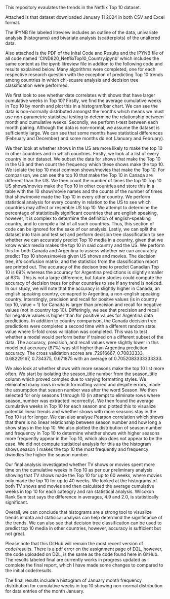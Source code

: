 This repository evaulates the trends in the Netflix Top 10 dataset. 

Attached is that dataset downloaded January 11 2024 in both CSV and Excel format. 

The IPYNB file labeled litreview includes an outline of the data, univariate analysis (histograms) and bivariate analysis (scatterplots) of the unaltered data. 

Also attached is the PDF of the Inital Code and Results and the IPYNB file of all code named 'CIND820_NetflixTop10_Country.ipynb' which includes the same content as the ipynb litreview file in additon to the following code and results explained below. Many algorithms were completed, one for each respective research question with the exception of predicting Top 10 trends among countries in which chi-square analysis and decision tree classification were performed.

We first look to see whether date correlates with shows that have larger cumulative weeks in Top 10? Firstly, we find the average cumulative weeks in Top 10 by month and plot this in a histogram/bar chart. We can see the data is non-normally distributed amongst the months which means we must use non-parametric statistical testing to determine the relationship between month and cumulative weeks. Secondly, we perform t-test between each month pairing. Although the data is non-normal, we assume the dataset is sufficiently large. We can see that some months have statistical differences (February and December) and some months do not (January and February). 

We then look at whether shows in the US are more likely to make the top 10 in other countries and in which countries. Firstly, we look at a list of every country in our dataset. We subset the data for shows that make the Top 10 in the US and then count the frequency which these shows make the top 10. We isolate the top 10 most common shows/movies that make the Top 10. For comparison, we can see the top 10 that make the Top 10 in Canada are different than the US. We then count the number of times the top 10 Top 10 US shows/movies make the Top 10 in other countries and store this in a table with the 10 show/movie names and the counts of the number of times that show/movie made the Top 10 in every other country. We perform statistical analysis for every country in relation to the US to see which countries may affect or resemble US top 10. We attempt to determine the percentage of statistically significant countries that are english speaking, however, it is complex to determine the definition of english-speaking country, and to compile a list of all such countries. Thus, this section of code can be ignored for the sake of our analysis. Lastly, we can split the dataset into train and test set and perform decision tree classification to see whether we can accurately predict Top 10 media in a country, given that we know which media makes the top 10 in said country and the US. We perform this for both Canada and Argentina to assess whether we can accurately predict Top 10 shows/movies given US shows and movies. The decision tree, it's confusion matrix, and the statistics from the classification report are printed out. The accuracy of the decison tree to predict Canadian Top 10 is 69% whereas the accuracy for Argentina predictions is slightly smaller at 63%. This is not a large difference, but future studies could compute the accuracy of decision trees for other countries to see if any trend is noticed. In our study, we will  note that the accuracy is slightly higher in Canada, an english speaking country, comapred to Argentina, a non-english speaking country. Interstingly, precision and recall for positve values (is in country top 10, value = 1) for Canada is larger than precision and recall for negative values (not in country top 10). Differingly, we see that precision and recall for negative values is higher than for positive values for Argentina data predictions. In addition to country comparison, the Canada decision tree predictions were completed a second time with a different random state value where 5-fold cross validation was completed. This was to test whether a model would perform better if trained on a different subset of the data. The accuracy, precision, and recall values were slightly lower in this model but accuracy (67%) was still higher than Argentina prediction accuracy. The cross validation scores are .72916667, 0.70833333, 0.68229167, 0.734375, 0.671875 with an average of 0.7052083333333333.

We also look at whether shows with more seasons make the top 10 list more often. We start by isolating the season_title number from the season_title column which proved complex due to varying formatting styles. We eliminated many rows in which formatting varied and despite errors, made the assumption that season number was after the word Season. We then selected for only seasons 1 through 10 (in attempt to eliminate rows where season_number was extracted incorrectly). We then found the average cumulative weeks in Top 10 for each season and plotted this to visualize potential linear trends and whether shows with more seasons stay in the Top 10 list for longer. We can also analyse Pearson correlation which shows that there is no linear relationship between season number and how long a show stays in the top 10. We also plotted the distribution of season number and frequency in Top 10 to determine whether shows with higher seasons more frequently appear in the Top 10, which also does not appear to be the case. We did not compute statistical analysis for this as the histogram shows season 1 makes the top 10 the most frequently and frequency dwindles the higher the season number. 

Our final analysis investigated whether TV shows or movies spent more time on the cumulative weeks in Top 10 as per our preliminary analysis showing that TV shows made the Top 10 for up to 60 weeks, where movies only made the top 10 for up to 40 weeks. We looked at the histograms of both TV shows and movies and then calculated the average cumulative weeks in top 10 for each cateogry and ran statistical analysis. Wilcoxon Rank Sum test says the difference in averages, 4.9 and 2.0, is statistically significant. 

Overall, we can conclude that histograms are a strong tool to visualize trends in data and statisical analysis can help determind the significance of the trends. We can also see that decision tree classification can be used to predict top 10 media in other countries, however, accuracy is sufficient but not great.



Please note that this GitHub will remain the most recent version of code/results. There is a pdf error on the assignment page of D2L, however, the code uploaded on D2L, is the same as the code found here in GitHub. The results labeled final are currently works in progress updated as I complete the final report, which I have made some changes to compared to the initial code/results.

The final results include a histogram of January month frequency distribution for cumulative weeks in top 10 showing non-normal distribution for data entries of the month January. 
